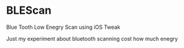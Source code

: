 # BLEScan
Blue Tooth Low Enegry Scan using iOS Tweak

Just my experiment about bluetooth scanning cost how much enegry
